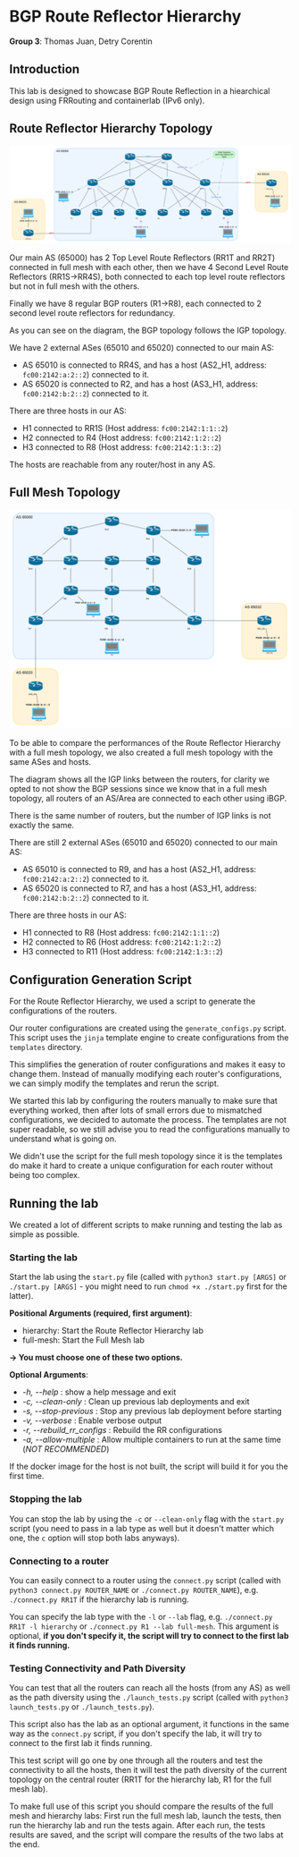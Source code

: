 # BGP Route Reflector Hierarchy

**Group 3**: Thomas Juan, Detry Corentin

## Introduction

This lab is designed to showcase BGP Route Reflection in a hiearchical design using FRRouting and containerlab (IPv6 only).

## Route Reflector Hierarchy Topology

![Diagram of Route Reflector Hierarchy](./diagram_rr_hierarchy.png)

Our main AS (65000) has 2 Top Level Route Reflectors (RR1T and RR2T) connected in full mesh with each other, then we have 4 Second Level Route Reflectors (RR1S->RR4S), both connected to each top level route reflectors but not in full mesh with the others.

Finally we have 8 regular BGP routers (R1->R8), each connected to 2 second level route reflectors for redundancy.

As you can see on the diagram, the BGP topology follows the IGP topology.

We have 2 external ASes (65010 and 65020) connected to our main AS:
- AS 65010 is connected to RR4S, and has a host (AS2_H1, address: `fc00:2142:a:2::2`) connected to it.
- AS 65020 is connected to R2, and has a host (AS3_H1, address: `fc00:2142:b:2::2`) connected to it.

There are three hosts in our AS:
- H1 connected to RR1S (Host address: `fc00:2142:1:1::2`)
- H2 connected to R4 (Host address: `fc00:2142:1:2::2`)
- H3 connected to R8 (Host address: `fc00:2142:1:3::2`)

The hosts are reachable from any router/host in any AS.

## Full Mesh Topology
![Diagram of Full Mesh Topology](./diagram_full_mesh.png)

To be able to compare the performances of the Route Reflector Hierarchy with a full mesh topology, we also created a full mesh topology with the same ASes and hosts.

The diagram shows all the IGP links between the routers, for clarity we opted to not show the BGP sessions since we know that in a full mesh topology, all routers of an AS/Area are connected to each other using iBGP.

There is the same number of routers, but the number of IGP links is not exactly the same.

There are still 2 external ASes (65010 and 65020) connected to our main AS:
- AS 65010 is connected to R9, and has a host (AS2_H1, address: `fc00:2142:a:2::2`) connected to it.
- AS 65020 is connected to R7, and has a host (AS3_H1, address: `fc00:2142:b:2::2`) connected to it.

There are three hosts in our AS:
- H1 connected to R8 (Host address: `fc00:2142:1:1::2`)
- H2 connected to R6 (Host address: `fc00:2142:1:2::2`)
- H3 connected to R11 (Host address: `fc00:2142:1:3::2`)

## Configuration Generation Script
For the Route Reflector Hierarchy, we used a script to generate the configurations of the routers.

Our router configurations are created using the `generate_configs.py` script. This script uses the `jinja` template engine to create configurations from the `templates` directory.

This simplifies the generation of router configurations and makes it easy to change them. Instead of manually modifying each router's configurations, we can simply modify the templates and rerun the script.

We started this lab by configuring the routers manually to make sure that everything worked, then after lots of small errors due to mismatched configurations, we decided to automate the process.
The templates are not super readable, so we still advise you to read the configurations manually to understand what is going on.

We didn't use the script for the full mesh topology since it is the templates do make it hard to create a unique configuration for each router without being too complex.

## Running the lab

We created a lot of different scripts to make running and testing the lab as simple as possible.

### Starting the lab
Start the lab using the `start.py` file (called with `python3 start.py [ARGS]` or `./start.py [ARGS]` - you might need to run `chmod +x ./start.py` first for the latter).

**Positional Arguments (required, first argument)**:
- hierarchy: Start the Route Reflector Hierarchy lab
- full-mesh: Start the Full Mesh lab

**-> You must choose one of these two options.**

**Optional Arguments**:
-  _-h, --help_               :  show a help message and exit
-  _-c, --clean-only_         :  Clean up previous lab deployments and exit
-  _-s, --stop-previous_      :  Stop any previous lab deployment before starting
-  _-v, --verbose_            :  Enable verbose output
-  _-r, --rebuild_rr_configs_ :  Rebuild the RR configurations
-  _-a, --allow-multiple_     :  Allow multiple containers to run at the same time (_NOT RECOMMENDED_)

If the docker image for the host is not built, the script will build it for you the first time.



### Stopping the lab
You can stop the lab by using the `-c` or `--clean-only` flag with the `start.py` script (you need to pass in a lab type as well but it doesn't matter which one, the `c` option will stop both labs anyways).

### Connecting to a router

You can easily connect to a router using the `connect.py` script (called with `python3 connect.py ROUTER_NAME` or `./connect.py ROUTER_NAME`), e.g. `./connect.py RR1T` if the hierarchy lab is running.

You can specify the lab type with the `-l` or `--lab` flag, e.g. `./connect.py RR1T -l hierarchy` or `./connect.py R1 --lab full-mesh`.
This argument is optional, **if you don't specify it, the script will try to connect to the first lab it finds running.**

### Testing Connectivity and Path Diversity

You can test that all the routers can reach all the hosts (from any AS) as well as the path diversity using the `./launch_tests.py` script (called with `python3 launch_tests.py` or `./launch_tests.py`).

This script also has the lab as an optional argument, it functions in the same way as the `connect.py` script, if you don't specify the lab, it will try to connect to the first lab it finds running.

This test script will go one by one through all the routers and test the connectivity to all the hosts, then it will test the path diversity of the current topology on the central router (RR1T for the hierarchy lab, R1 for the full mesh lab).

To make full use of this script you should compare the results of the full mesh and hierarchy labs: First run the full mesh lab, launch the tests, then run the hierarchy lab and run the tests again. After each run, the tests results are saved, and the script will compare the results of the two labs at the end.
